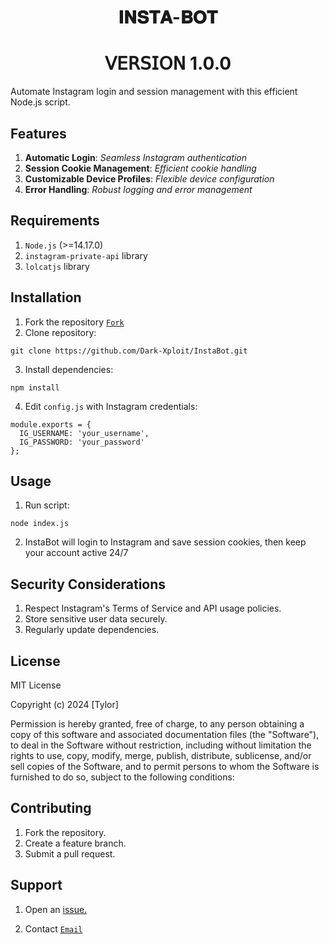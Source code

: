 <h1 align="center"> 𝐈𝐍𝐒𝐓𝐀-𝐁𝐎𝐓 </h1>
<h1 align="center"> 𝖵𝖤𝖱𝖲𝖨𝖮𝖭 1.0.0 </h1>

Automate Instagram login and session management with this efficient Node.js script.

## Features

1. **Automatic Login**: *Seamless Instagram authentication*
2. **Session Cookie Management**: *Efficient cookie handling*
3. **Customizable Device Profiles**: *Flexible device configuration*
4. **Error Handling**: *Robust logging and error management*

## Requirements 

1. `Node.js` (>=14.17.0)
2. `instagram-private-api` library
3. `lolcatjs` library

## Installation 

1. Fork the repository [`Fork`](https://github.com/Dark-Xploit/InstaBot/fork)
2. Clone repository:
```
git clone https://github.com/Dark-Xploit/InstaBot.git
```
3. Install dependencies:
```
npm install
```
4. Edit `config.js` with Instagram credentials:

```
module.exports = {
  IG_USERNAME: 'your_username',
  IG_PASSWORD: 'your_password'
};
```

## Usage

1. Run script:
```
node index.js
```
2. InstaBot will login to Instagram and save session cookies, then keep your account active 24/7

## Security Considerations

1. Respect Instagram's Terms of Service and API usage policies.
2. Store sensitive user data securely.
3. Regularly update dependencies.

## License

MIT License

Copyright (c) 2024 [Tylor]

Permission is hereby granted, free of charge, to any person obtaining a copy
of this software and associated documentation files (the "Software"), to deal
in the Software without restriction, including without limitation the rights
to use, copy, modify, merge, publish, distribute, sublicense, and/or sell
copies of the Software, and to permit persons to whom the Software is
furnished to do so, subject to the following conditions:

## Contributing

1. Fork the repository.
2. Create a feature branch.
3. Submit a pull request.

## Support

1. Open an <a href="https://github.com/Dark-Xploit/InstaBot/issues">issue.</a></p>
2. Contact [`Email`](phantomtylor@gmail.com)
